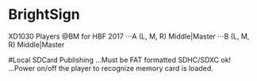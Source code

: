 # BrightSign
XD1030 Players @BM for HBF 2017
⋅⋅⋅A  (L, M, R)  Middle|Master
⋅⋅⋅B  (L, M, R)  Middle|Master



#Local SDCard Publishing
...Must be FAT formatted SDHC/SDXC ok!
...Power on/off the player to recognize memory card is loaded.


